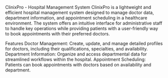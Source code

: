 ClinixPro - Hospital Management System
ClinixPro is a lightweight and efficient hospital management system designed to manage doctor data, department information, and appointment scheduling in a healthcare environment. The system offers an intuitive interface for administrative staff to handle key operations while providing patients with a user-friendly way to book appointments with their preferred doctors.

Features
Doctor Management: Create, update, and manage detailed profiles for doctors, including their qualifications, specialties, and availability.
Department Information: Organize and access departmental data for streamlined workflows within the hospital.
Appointment Scheduling: Patients can book appointments with doctors based on availability and department.
